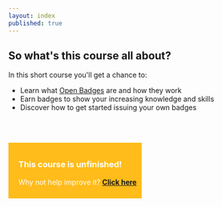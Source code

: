 ```yaml
---
layout: index
published: true
---
```


## So what's this course all about?

In this short course you'll get a chance to:

 * Learn what [Open Badges](http://openbadges.org) are and how they work
 * Earn badges to show your increasing knowledge and skills
 * Discover how to get started issuing your own badges

<br><br>

<div style="float:left; background:#FFBC1A; padding:10px; padding-left:20px; color:white;">
<h3>This course is unfinished!</h3>
<p>Why not help improve it? <strong><a href="https://github.com/thinkoutloudclub/badge-course/wiki/Help-improve-the-Open-Badges-101-course">Click here</a></strong></p>
</div>
